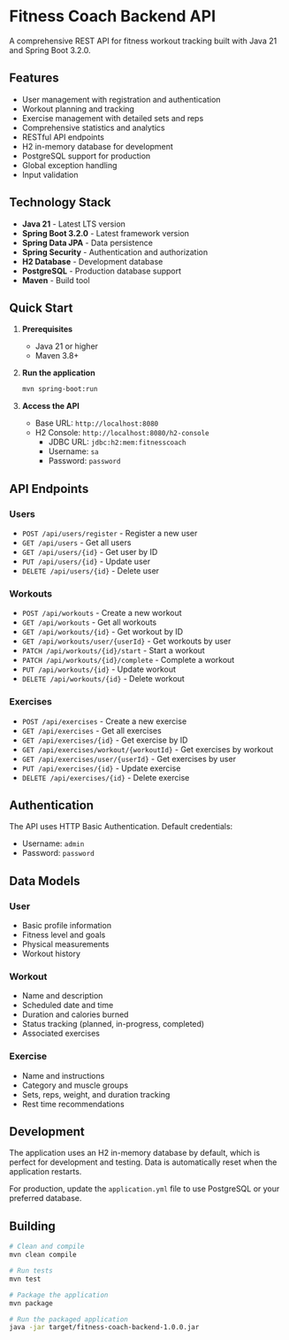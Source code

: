 # Fitness Coach Backend API

A comprehensive REST API for fitness workout tracking built with Java 21 and Spring Boot 3.2.0.

## Features

- User management with registration and authentication
- Workout planning and tracking
- Exercise management with detailed sets and reps
- Comprehensive statistics and analytics
- RESTful API endpoints
- H2 in-memory database for development
- PostgreSQL support for production
- Global exception handling
- Input validation

## Technology Stack

- **Java 21** - Latest LTS version
- **Spring Boot 3.2.0** - Latest framework version
- **Spring Data JPA** - Data persistence
- **Spring Security** - Authentication and authorization
- **H2 Database** - Development database
- **PostgreSQL** - Production database support
- **Maven** - Build tool

## Quick Start

1. **Prerequisites**
   - Java 21 or higher
   - Maven 3.8+

2. **Run the application**
   ```bash
   mvn spring-boot:run
   ```

3. **Access the API**
   - Base URL: `http://localhost:8080`
   - H2 Console: `http://localhost:8080/h2-console`
     - JDBC URL: `jdbc:h2:mem:fitnesscoach`
     - Username: `sa`
     - Password: `password`

## API Endpoints

### Users
- `POST /api/users/register` - Register a new user
- `GET /api/users` - Get all users
- `GET /api/users/{id}` - Get user by ID
- `PUT /api/users/{id}` - Update user
- `DELETE /api/users/{id}` - Delete user

### Workouts
- `POST /api/workouts` - Create a new workout
- `GET /api/workouts` - Get all workouts
- `GET /api/workouts/{id}` - Get workout by ID
- `GET /api/workouts/user/{userId}` - Get workouts by user
- `PATCH /api/workouts/{id}/start` - Start a workout
- `PATCH /api/workouts/{id}/complete` - Complete a workout
- `PUT /api/workouts/{id}` - Update workout
- `DELETE /api/workouts/{id}` - Delete workout

### Exercises
- `POST /api/exercises` - Create a new exercise
- `GET /api/exercises` - Get all exercises
- `GET /api/exercises/{id}` - Get exercise by ID
- `GET /api/exercises/workout/{workoutId}` - Get exercises by workout
- `GET /api/exercises/user/{userId}` - Get exercises by user
- `PUT /api/exercises/{id}` - Update exercise
- `DELETE /api/exercises/{id}` - Delete exercise

## Authentication

The API uses HTTP Basic Authentication. Default credentials:
- Username: `admin`
- Password: `password`

## Data Models

### User
- Basic profile information
- Fitness level and goals
- Physical measurements
- Workout history

### Workout
- Name and description
- Scheduled date and time
- Duration and calories burned
- Status tracking (planned, in-progress, completed)
- Associated exercises

### Exercise
- Name and instructions
- Category and muscle groups
- Sets, reps, weight, and duration tracking
- Rest time recommendations

## Development

The application uses an H2 in-memory database by default, which is perfect for development and testing. Data is automatically reset when the application restarts.

For production, update the `application.yml` file to use PostgreSQL or your preferred database.

## Building

```bash
# Clean and compile
mvn clean compile

# Run tests
mvn test

# Package the application
mvn package

# Run the packaged application
java -jar target/fitness-coach-backend-1.0.0.jar
```